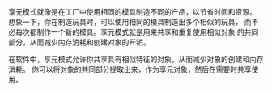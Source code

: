 享元模式就像是在工厂中使用相同的模具制造不同的产品，以节省时间和资源。
想象一下，你在制造玩具时，可以使用相同的模具制造出多个相似的玩具，
而不必每次都制作一个新的模具。享元模式就是用来共享和重复使用相似对象
的共同部分，从而减少内存消耗和创建对象的开销。

在软件中，享元模式允许你共享具有相似特征的对象，从而减少对象的创建和内存消耗。
你可以将对象的共同部分提取出来，作为享元对象，然后在需要时共享使用。